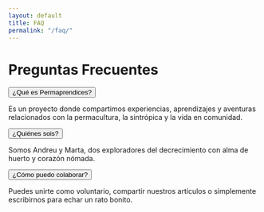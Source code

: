 ```yaml
---
layout: default
title: FAQ
permalink: "/faq/"
---
```


<h1>Preguntas Frecuentes</h1>

<div class="acordeon-container">
  <div class="acordeon-item">
    <button class="acordeon-question">¿Qué es Permaprendices?</button>
    <div class="acordeon-answer">
      <p>Es un proyecto donde compartimos experiencias, aprendizajes y aventuras relacionados con la permacultura, la sintrópica y la vida en comunidad.</p>
    </div>
  </div>

  <div class="acordeon-item">
    <button class="acordeon-question">¿Quiénes sois?</button>
    <div class="acordeon-answer">
      <p>Somos Andreu y Marta, dos exploradores del decrecimiento con alma de huerto y corazón nómada.</p>
    </div>
  </div>

  <div class="acordeon-item">
    <button class="acordeon-question">¿Cómo puedo colaborar?</button>
    <div class="acordeon-answer">
      <p>Puedes unirte como voluntario, compartir nuestros artículos o simplemente escribirnos para echar un rato bonito.</p>
    </div>
  </div>
</div>

<script>
  document.addEventListener("DOMContentLoaded", function () {
    const questions = document.querySelectorAll(".acordeon-question");

    questions.forEach(button => {
      button.addEventListener("click", () => {
        const answer = button.nextElementSibling;
        const expanded = button.getAttribute("aria-expanded") === "true";
        
        button.setAttribute("aria-expanded", !expanded);
        answer.style.maxHeight = !expanded ? answer.scrollHeight + "px" : null;
      });
    });
  });
</script>
